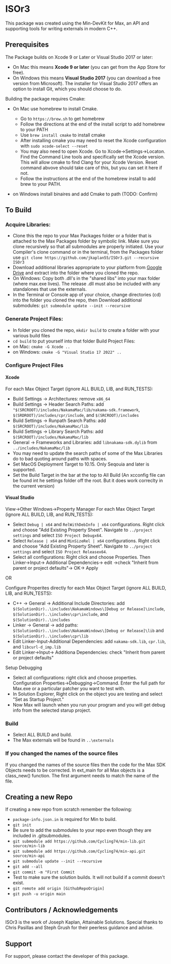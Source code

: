 # ISOr3
This package was created using the Min-DevKit for Max, an API and supporting tools for writing externals in modern C++.



## Prerequisites

The Package builds on Xcode 9 or Later or Visual Studio 2017 or later:

* On Mac this means **Xcode 9 or later** (you can get from the App Store for free).
* On Windows this means **Visual Studio 2017** (you can download a free version from Microsoft). The installer for Visual Studio 2017 offers an option to install Git, which you should choose to do.

Building the package requires Cmake:

* On Mac use homebrew to install Cmake.
    * Go to `https://brew.sh` to get homebrew
    * Follow the directions at the end of the install script to add homebrew to your PATH
    * Use `brew install cmake` to install cmake
    * After installing cmake you may need to reset the Xcode configuration with `sudo xcode-select --reset`
    * You may also need to open Xcode.  Go to Xcode->Settings->Locaton.  Find the Command Line tools and specifically set the Xcode version.  This will allow cmake to find Clang for your Xcode Version.  Reset command abvove should take care of this, but you can set it here if not.
   * Follow the instructions at the end of the homebrew install to add brew to your PATH.

* on Windows install binaires and add Cmake to path (TODO: Confirm)


## To Build
### Acquire Libraries:
* Clone this the repo to your Max Packages folder or a folder that is attached to the Max Packages folder by symbolic link.  Make sure you clone recursively so that all submodules are properly initiated.  Use your Compiler's clone command or in the terminal, from the Packages folder use `git clone https://github.com/jkaplan55/ISOr3.git --recursive ISOr3`
* Download additional libraries appropriate to your platform from [Google Drive](https://drive.google.com/drive/folders/1IaKlRyWFBS9coNOtA-0CmdqwK-d28z0e?usp=sharing) and extract into the folder where you cloned the repo.
* On Windows: Copy both .dll's in the "shared libs" into your max folder (where max.exe lives).  The release .dll must also be included with any standalones that use the externals.
* In the Terminal or Console app of your choice, change directories (cd) into the folder you cloned the repo, then Download additional submodules: `git submodule update --init --recursive`

### Generate Project Files:
* In folder you cloned the repo, `mkdir build` to create a folder with your various build files
* `cd build` to put yourself into that folder
Build Project Files:
* on Mac: `cmake -G Xcode ..` 
* on Windows: `cmake -G "Visual Studio 17 2022" ..`

### Configure Project Files
#### Xcode
For each Max Object Target (ignore ALL BUILD, LIB, and RUN_TESTS):  
* Build Settings -> Architectures:  remove `x86_64` 
* Build Settings -> Header Search Paths: add `"$(SRCROOT)/includes/NakamaMac/lib/nakama-sdk.framework`, `$(SRDROOT)/includes/cpr/include`, and `$(SRCROOT)/includes`
* Build Settings -> Runpath Search Paths: add `$(SRCROOT)/includes/NakamaMac/lib`
* Build Settings -> Library Search Paths: add `$(SRCROOT)/includes/NakamaMac/lib`
* General -> Frameworks and Libraries: add `libnakama-sdk.dylib` from `../includes/NakamaMac/lib`
* You may need to update the search paths of some of the Max Libraries do to bad quoting around paths with spaces.
* Set MacOS Deployment Target to 10.15.  Only Seqouia and later is supported.
* Set the Build Target in the bar at the top to All Build
(An xcconfig file can be found int he settings folder off the root.  But it does work correclty in the current version)

#### Visual Studio
View->Other Windows->Property Manager
For each Max Object Target (ignore ALL BUILD, LIB, and RUN_TESTS):
  * Select `Debug | x64` and `RelWithDebInfo | x64` configurations.  Right click and choose "Add Existing Property Sheet".  Navigate to `../project settings`  and select `ISO Project Debugx64`.
  * Select `Release | x64` and `MinSizeRel | x64` configurations.  Right click and choose "Add Existing Property Sheet".  Navigate to `../project settings`  and select `ISO Project Releasex64`.
  * Select all configurations: Right click and choose Properties. Then Linker->Input-> Additional Dependencies-> edit ->check "Inherit from parent or project defaults"-> OK-> Apply
 
 
 OR
 
 Configure Properites directly for each Max Object Target (ignore ALL BUILD, LIB, and RUN_TESTS):
  * C++ -> General -> Additional Include Directories: add `$(SolutionDir)..\includes\NakamaWindows\[Debug or Release]\include`, `$(SolutionDir)..\includes\cpr\include`, and `$(SolutionDir)..\includes`
  * Linker -> General -> add paths:  `$(SolutionDir)..\includes\NakamaWindows\[Debug or Release]\lib` and `$(SolutionDir)..\includes\cpr\lib`
  * Edit Linker-Input-Additional Dependencies:
add `nakama-sdk.lib`, `cpr.lib`, and `libcurl-d_imp.lib`
  * Edit Linker->Input-> Additiona Dependencies: check "Inherit from parent or project defaults"

Setup Debugging
   * Select all configurations: right click and choose properties.  Configuration Properties->Debugging->Command.  Enter the full path for Max.exe or a particular patcher you want to test with.
   * In Solution Explorer, Right click on the object you are testing and select "Set as Startup Project."
   * Now Max will launch when you run your program and you will get debug info from the selected starup project.
### Build
* Select ALL BUILD and build.
* The Max externals will be found in `..\externals`

### If you changed the names of the source files
If you changed the names of the source files then the code for the Max SDK Objects needs to be corrected.  In ext_main for all Max objects is a class_new() function.  The first argument needs to match the name of the file.
  
## Creating a new Repo
If creating a new repo from scratch remember the following:
* `package-info.json.in` is required for Min to build.
* `git init`
* Be sure to add the submodules to your repo even though they are included in .gitsubmodules.
* `git submodule add https://github.com/Cycling74/min-lib.git source/min-lib`
* `git submodule add https://github.com/Cycling74/min-api.git source/min-api`
* `git submodule update --init --recursive`
* `git add --all`
* `git commit -m "First Commit`
*  Test to make sure the solution builds.  It will not build if a commit doesn't exist.
* `git remote add origin [GithubRepoOrigin]`
* `git push -u origin main`




## Contributors / Acknowledgements

ISOr3 is the work of Joseph Kaplan, Attainable Solutions.
Special thanks to Chris Pasillas and Steph Grush for their peerless guidance and advise.


## Support

For support, please contact the developer of this package.
